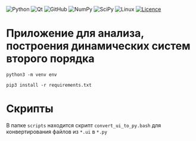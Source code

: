 ![Python](https://img.shields.io/badge/python-3670A0?style=for-the-badge&logo=python&logoColor=ffdd54)
![Qt](https://img.shields.io/badge/Qt-%23217346.svg?style=for-the-badge&logo=Qt&logoColor=white)
![GitHub](https://img.shields.io/badge/github-%23121011.svg?style=for-the-badge&logo=github&logoColor=white)
![NumPy](https://img.shields.io/badge/numpy-%23013243.svg?style=for-the-badge&logo=numpy&logoColor=white)
![SciPy](https://img.shields.io/badge/SciPy-%230C55A5.svg?style=for-the-badge&logo=scipy&logoColor=%white)
![Linux](https://img.shields.io/badge/Linux-FCC624?style=for-the-badge&logo=linux&logoColor=black)
[![Licence](https://img.shields.io/github/license/Ileriayo/markdown-badges?style=for-the-badge)](./LICENSE)

# Приложение для анализа, построения динамических систем второго порядка

```python3 -m venv env```

``` pip3 install -r requirements.txt ```

# Скрипты

В папке `scripts` находится скрипт ```convert_ui_to_py.bash``` для конвертирования файлов из ```*.ui``` в ```*.py```
